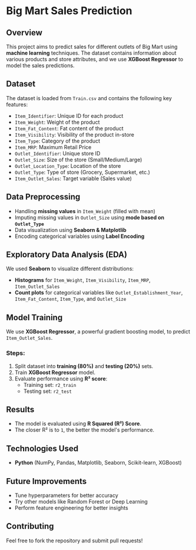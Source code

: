 # Big Mart Sales Prediction

## Overview
This project aims to predict sales for different outlets of Big Mart using **machine learning** techniques. The dataset contains information about various products and store attributes, and we use **XGBoost Regressor** to model the sales predictions.

## Dataset
The dataset is loaded from `Train.csv` and contains the following key features:
- `Item_Identifier`: Unique ID for each product
- `Item_Weight`: Weight of the product
- `Item_Fat_Content`: Fat content of the product
- `Item_Visibility`: Visibility of the product in-store
- `Item_Type`: Category of the product
- `Item_MRP`: Maximum Retail Price
- `Outlet_Identifier`: Unique store ID
- `Outlet_Size`: Size of the store (Small/Medium/Large)
- `Outlet_Location_Type`: Location of the store
- `Outlet_Type`: Type of store (Grocery, Supermarket, etc.)
- `Item_Outlet_Sales`: Target variable (Sales value)

## Data Preprocessing
- Handling **missing values** in `Item_Weight` (filled with mean)
- Imputing missing values in `Outlet_Size` using **mode based on `Outlet_Type`**
- Data visualization using **Seaborn & Matplotlib**
- Encoding categorical variables using **Label Encoding**

## Exploratory Data Analysis (EDA)
We used **Seaborn** to visualize different distributions:
- **Histograms** for `Item_Weight`, `Item_Visibility`, `Item_MRP`, `Item_Outlet_Sales`
- **Count plots** for categorical variables like `Outlet_Establishment_Year`, `Item_Fat_Content`, `Item_Type`, and `Outlet_Size`

## Model Training
We use **XGBoost Regressor**, a powerful gradient boosting model, to predict `Item_Outlet_Sales`.

### Steps:
1. Split dataset into **training (80%)** and **testing (20%)** sets.
2. Train **XGBoost Regressor** model.
3. Evaluate performance using **R² score**:
   - Training set: `r2_train`
   - Testing set: `r2_test`

## Results
- The model is evaluated using **R Squared (R²) Score**.
- The closer R² is to `1`, the better the model's performance.

## Technologies Used
- **Python** (NumPy, Pandas, Matplotlib, Seaborn, Scikit-learn, XGBoost)

## Future Improvements
- Tune hyperparameters for better accuracy
- Try other models like Random Forest or Deep Learning
- Perform feature engineering for better insights

## Contributing
Feel free to fork the repository and submit pull requests!

